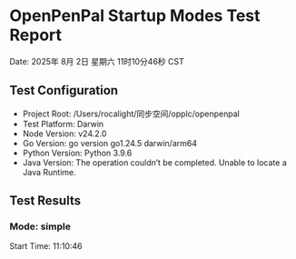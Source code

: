 # OpenPenPal Startup Modes Test Report
Date: 2025年 8月 2日 星期六 11时10分46秒 CST

## Test Configuration
- Project Root: /Users/rocalight/同步空间/opplc/openpenpal
- Test Platform: Darwin
- Node Version: v24.2.0
- Go Version: go version go1.24.5 darwin/arm64
- Python Version: Python 3.9.6
- Java Version: The operation couldn’t be completed. Unable to locate a Java Runtime.

## Test Results


### Mode: simple
Start Time: 11:10:46

